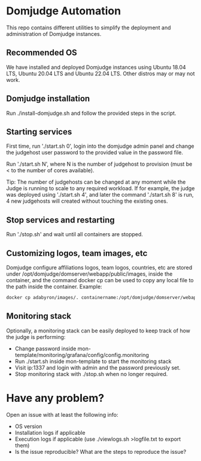 
# Domjudge Automation
This repo contains different utilities to simplify the deployment and administration of Domjudge instances.

## Recommended OS

We have installed and deployed Domjudge instances using Ubuntu 18.04 LTS, Ubuntu 20.04 LTS and Ubuntu 22.04 LTS. Other distros may or may not work. 

## Domjudge installation

Run ./install-domjudge.sh and follow the provided steps in the script.

## Starting services

First time, run './start.sh 0', login into the domjudge admin panel and change the judgehost user password to the provided value in the password file.

Run './start.sh N', where N is the number of judgehost to provision (must be < to the number of cores available).

Tip: The number of judgehosts can be changed at any moment while the Judge is running to scale to any required workload. If for example, the judge was deployed using './start.sh 4', and later the command './start.sh 8' is run, 4 new judgehosts will created without touching the existing ones.

## Stop services and restarting

Run './stop.sh' and wait until all containers are stopped. 

## Customizing logos, team images, etc

Domjudge configure affiliations logos, team logos, countries, etc are stored under /opt/domjudge/domserver/webapp/public/images, inside the container, and the command docker cp can be used to copy any local file to the path inside the container. Example:

```bash
docker cp adabyron/images/. containername:/opt/domjudge/domserver/webapp/public/images/

```

## Monitoring stack
Optionally, a monitoring stack can be easily deployed to keep track of how the judge is performing:

* Change password inside mon-template/monitoring/grafana/config/config.monitoring
* Run ./start.sh inside mon-template to start the monitoring stack
* Visit ip:1337 and login with admin and the password previously set.
* Stop monitoring stack with ./stop.sh when no longer required.

# Have any problem?

Open an issue with at least the following info:
- OS version
- Installation logs if applicable
- Execution logs if applicable (use ./viewlogs.sh >logfile.txt to export them)
- Is the issue reproducible? What are the steps to reproduce the issue?

